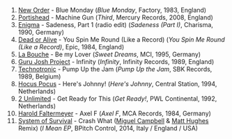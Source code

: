 1. [New Order](http://musicbrainz.org/artist/f1106b17-dcbb-45f6-b938-199ccfab50cc) - Blue Monday (_Blue Monday_, Factory, 1983, England)
1. [Portishead](http://musicbrainz.org/artist/8f6bd1e4-fbe1-4f50-aa9b-94c450ec0f11) - Machine Gun (_Third_, Mercury Records, 2008, England)
1. [Enigma](http://musicbrainz.org/artist/f1d1df24-91af-4d27-83a4-9b4ad29b37eb) - Sadeness, Part 1 (radio edit) (_Sadeness (Part I)_, Charisma, 1990, Germany)
1. [Dead or Alive](http://musicbrainz.org/artist/98720123-fcec-47be-9e88-29a310fb2942) - You Spin Me Round (Like a Record) (_You Spin Me Round (Like a Record)_, Epic, 1984, England)
1. [La Bouche](http://musicbrainz.org/artist/b79a3909-7611-4b89-ab5a-5609c4aaacae) - Be my Lover (_Sweet Dreams_, MCI, 1995, Germany)
1. [Guru Josh Project](http://musicbrainz.org/artist/9fa0e4be-4cd9-43fb-8b20-ad07c15b3b97) - Infinity (_Infinity_, Infinity Records, 1989, England)
1. [Technotronic](http://musicbrainz.org/artist/62173ce5-37ef-41b1-86cd-45401a8955fc) - Pump Up the Jam (_Pump Up the Jam_, SBK Records, 1989, Belgium)
1. [Hocus Pocus](http://musicbrainz.org/artist/fa5b11ff-a987-4e95-a7ad-d5e0d615cd38) - Here's Johnny! (_Here's Johnny_, Central Station, 1994, Netherlands)
1. [2 Unlimited](http://musicbrainz.org/artist/515b236c-cce1-4dc2-aedd-50de7b1736e2) - Get Ready for This (_Get Ready!_, PWL Continental, 1992, Netherlands)
1. [Harold Faltermeyer](http://musicbrainz.org/artist/3bd08e76-bf53-4b16-82ee-63f95ca5cdae) - Axel F (_Axel F_, MCA Records, 1984, Germany)
1. [System of Survival](http://musicbrainz.org/artist/0ff35adc-bac6-4432-823c-ef0684078071) - Crash What ([Miguel Campbell](http://musicbrainz.org/artist/891fa9aa-31ae-43dd-9c25-015a9dc2b92c) & [Matt Hughes](http://musicbrainz.org/artist/14734f1f-1b2b-42e5-b365-f957b41e304a) Remix) (_I Mean EP_, BPitch Control, 2014, Italy / England / USA)